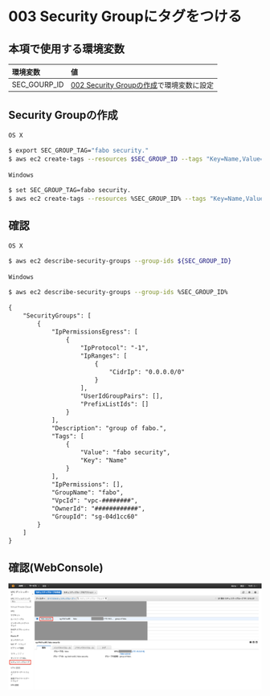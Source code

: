 # 003 Security Groupにタグをつける

## 本項で使用する環境変数

|環境変数|値|
|:--|:--|
|SEC_GOURP_ID|[002 Security Groupの作成](/ec2/002_create_security.md)で環境変数に設定|

## Security Groupの作成

`OS X`

```bash
$ export SEC_GROUP_TAG="fabo security."
$ aws ec2 create-tags --resources $SEC_GROUP_ID --tags "Key=Name,Value=${SEC_GROUP_TAG}"
```

`Windows`

```bash
$ set SEC_GROUP_TAG=fabo security.
$ aws ec2 create-tags --resources %SEC_GROUP_ID% --tags "Key=Name,Value=%SEC_GROUP_TAG%"

```

## 確認

`OS X`

```bash
$ aws ec2 describe-security-groups --group-ids ${SEC_GROUP_ID}
```

`Windows`

```bash
$ aws ec2 describe-security-groups --group-ids %SEC_GROUP_ID%
```

```
{
    "SecurityGroups": [
        {
            "IpPermissionsEgress": [
                {
                    "IpProtocol": "-1", 
                    "IpRanges": [
                        {
                            "CidrIp": "0.0.0.0/0"
                        }
                    ], 
                    "UserIdGroupPairs": [], 
                    "PrefixListIds": []
                }
            ], 
            "Description": "group of fabo.", 
            "Tags": [
                {
                    "Value": "fabo security", 
                    "Key": "Name"
                }
            ], 
            "IpPermissions": [], 
            "GroupName": "fabo", 
            "VpcId": "vpc-########", 
            "OwnerId": "############", 
            "GroupId": "sg-04d1cc60"
        }
    ]
}
```

## 確認(WebConsole)

![](/img/ec2/security001.png)